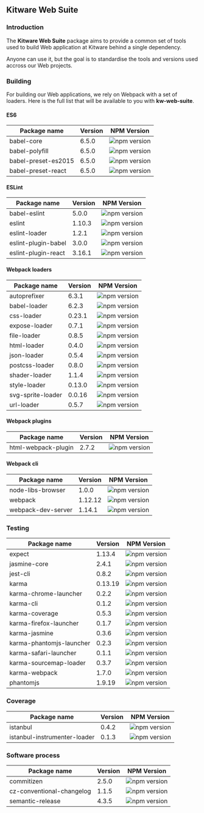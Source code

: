 ## Kitware Web Suite

### Introduction

The **Kitware Web Suite** package aims to provide a common
set of tools used to build Web application at Kitware behind
a single dependency.

Anyone can use it, but the goal is to standardise
the tools and versions used accross our Web projects.

### Building

For building our Web applications, we rely on Webpack with a set of loaders.
Here is the full list that will be available to you with **kw-web-suite**.

#### ES6

Package name        | Version   | NPM Version
------------------- | --------- | -------------
babel-core          | 6.5.0     | ![npm version](https://badge.fury.io/js/babel-core.svg)
babel-polyfill      | 6.5.0     | ![npm version](https://badge.fury.io/js/babel-polyfill.svg)
babel-preset-es2015 | 6.5.0     | ![npm version](https://badge.fury.io/js/babel-preset-es2015.svg)
babel-preset-react  | 6.5.0     | ![npm version](https://badge.fury.io/js/babel-preset-react.svg)

#### ESLint

Package name        | Version   | NPM Version
------------------- | --------  | -------------
babel-eslint        | 5.0.0     | ![npm version](https://badge.fury.io/js/babel-eslint.svg)
eslint              | 1.10.3    | ![npm version](https://badge.fury.io/js/eslint.svg)
eslint-loader       | 1.2.1     | ![npm version](https://badge.fury.io/js/eslint-loader.svg)
eslint-plugin-babel | 3.0.0     | ![npm version](https://badge.fury.io/js/eslint-plugin-babel.svg)
eslint-plugin-react | 3.16.1    | ![npm version](https://badge.fury.io/js/eslint-plugin-react.svg)

#### Webpack loaders

Package name        | Version   | NPM Version
------------------- | --------  | -------------
autoprefixer        | 6.3.1     | ![npm version](https://badge.fury.io/js/autoprefixer.svg)
babel-loader        | 6.2.3     | ![npm version](https://badge.fury.io/js/babel-loader.svg)
css-loader          | 0.23.1    | ![npm version](https://badge.fury.io/js/css-loader.svg)
expose-loader       | 0.7.1     | ![npm version](https://badge.fury.io/js/expose-loader.svg)
file-loader         | 0.8.5     | ![npm version](https://badge.fury.io/js/file-loader.svg)
html-loader         | 0.4.0     | ![npm version](https://badge.fury.io/js/html-loader.svg)
json-loader         | 0.5.4     | ![npm version](https://badge.fury.io/js/json-loader.svg)
postcss-loader      | 0.8.0     | ![npm version](https://badge.fury.io/js/postcss-loader.svg)
shader-loader       | 1.1.4     | ![npm version](https://badge.fury.io/js/shader-loader.svg)
style-loader        | 0.13.0    | ![npm version](https://badge.fury.io/js/style-loader.svg)
svg-sprite-loader   | 0.0.16    | ![npm version](https://badge.fury.io/js/svg-sprite-loader.svg)
url-loader          | 0.5.7     | ![npm version](https://badge.fury.io/js/url-loader.svg)

#### Webpack plugins

Package name        | Version   | NPM Version
------------------- | --------  | -------------
html-webpack-plugin | 2.7.2     | ![npm version](https://badge.fury.io/js/html-webpack-plugin.svg)

#### Webpack cli

Package name        | Version   | NPM Version
------------------- | --------  | -------------
node-libs-browser   | 1.0.0     | ![npm version](https://badge.fury.io/js/node-libs-browser.svg)
webpack             | 1.12.12   | ![npm version](https://badge.fury.io/js/webpack.svg)
webpack-dev-server  | 1.14.1    | ![npm version](https://badge.fury.io/js/webpack-dev-server.svg)

### Testing

Package name            | Version   | NPM Version
----------------------- | --------  | -------------
expect                  | 1.13.4    | ![npm version](https://badge.fury.io/js/expect.svg)
jasmine-core            | 2.4.1     | ![npm version](https://badge.fury.io/js/jasmine-core.svg)
jest-cli                | 0.8.2     | ![npm version](https://badge.fury.io/js/jest-cli.svg)
karma                   | 0.13.19   | ![npm version](https://badge.fury.io/js/karma.svg)
karma-chrome-launcher   | 0.2.2     | ![npm version](https://badge.fury.io/js/karma-chrome-launcher.svg)
karma-cli               | 0.1.2     | ![npm version](https://badge.fury.io/js/karma-cli.svg)
karma-coverage          | 0.5.3     | ![npm version](https://badge.fury.io/js/karma-coverage.svg)
karma-firefox-launcher  | 0.1.7     | ![npm version](https://badge.fury.io/js/karma-firefox-launcher.svg)
karma-jasmine           | 0.3.6     | ![npm version](https://badge.fury.io/js/karma-jasmine.svg)
karma-phantomjs-launcher| 0.2.3     | ![npm version](https://badge.fury.io/js/karma-phantomjs-launcher.svg)
karma-safari-launcher   | 0.1.1     | ![npm version](https://badge.fury.io/js/karma-safari-launcher.svg)
karma-sourcemap-loader  | 0.3.7     | ![npm version](https://badge.fury.io/js/karma-sourcemap-loader.svg)
karma-webpack           | 1.7.0     | ![npm version](https://badge.fury.io/js/karma-webpack.svg)
phantomjs               | 1.9.19    | ![npm version](https://badge.fury.io/js/phantomjs.svg)

### Coverage

Package name                    | Version   | NPM Version
------------------------------- | --------  | -------------
istanbul                        | 0.4.2     | ![npm version](https://badge.fury.io/js/istanbul.svg)
istanbul-instrumenter-loader    | 0.1.3     | ![npm version](https://badge.fury.io/js/istanbul-instrumenter-loader.svg)

### Software process

Package name                | Version   | NPM Version
--------------------------- | --------  | -------------
commitizen                  | 2.5.0     | ![npm version](https://badge.fury.io/js/commitizen.svg)
cz-conventional-changelog   | 1.1.5     | ![npm version](https://badge.fury.io/js/cz-conventional-changelog.svg)
semantic-release            | 4.3.5     | ![npm version](https://badge.fury.io/js/semantic-release.svg)
